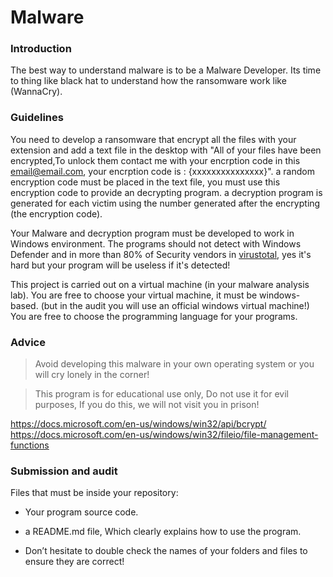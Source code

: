 # Malware

### Introduction

The best way to understand malware is to be a Malware Developer.
Its time to thing like black hat to understand how the ransomware work like (WannaCry).

### Guidelines

You need to develop a ransomware that encrypt all the files with your extension and add a text file in the desktop with "All of your files have been encrypted,To unlock them contact me with your encrption code in this email@email.com, your encrption code is : {xxxxxxxxxxxxxxx}".
a random encryption code must be placed in the text file, you must use this encryption code to provide an decrypting program.
a decryption program is generated for each victim using the number generated after the encrypting (the encryption code).

Your Malware and decryption program must be developed to work in Windows environment.
The programs should not detect with Windows Defender and in more than 80% of Security vendors in [virustotal](https://www.virustotal.com/), yes it's hard but your program will be useless if it's detected!

This project is carried out on a virtual machine (in your malware analysis lab).
You are free to choose your virtual machine, it must be windows-based. (but in the audit you will use an official windows virtual machine!)
You are free to choose the programming language for your programs.

### Advice

> Avoid developing this malware in your own operating system or you will cry lonely in the corner!

> This program is for educational use only, Do not use it for evil purposes, If you do this, we will not visit you in prison!

https://docs.microsoft.com/en-us/windows/win32/api/bcrypt/
https://docs.microsoft.com/en-us/windows/win32/fileio/file-management-functions

### Submission and audit

Files that must be inside your repository:

- Your program source code.
- a README.md file, Which clearly explains how to use the program.

- Don’t hesitate to double check the names of your folders and files to ensure they are correct!
